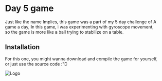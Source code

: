 # Day 5 game

Just like the name Implies, this game was a part of my 5 day challenge of A game a day,
In this game, i was experimenting with gyroscope movement, so the game is more like a ball trying to stabilize on a table.


## Installation

For this one, you might wanna download and compile the game for yourself,
or just use the source code :"D
    
![Logo](https://i.ibb.co/wWpzTnk/Light-bg-LOGO.png)
